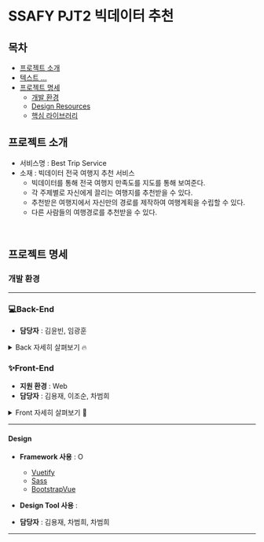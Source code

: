 # SSAFY PJT2 빅데이터 추천 

## 목차

- [프로젝트 소개](#프로젝트-소개)
- [텍스트 ... ](#프로젝트-소개)
- [프로젝트 명세](#프로젝트-명세)
  - [개발 환경](#개발-환경)
  - [Design Resources](#design-resources)
  - [핵심 라이브러리](#핵심-라이브러리)
    <br>

## 프로젝트 소개

- 서비스명 : Best Trip Service
- 소재 : 빅데이터 전국 여행지 추천 서비스
  - 빅데이터를 통해 전국 여행지 만족도를 지도를 통해 보여준다. 
  - 각 주제별로 자신에게 끌리는 여행지를 추천받을 수 있다.
  - 추천받은 여행지에서 자신만의 경로를 제작하여 여행계획을 수립할 수 있다.
  - 다른 사람들의 여행경로를 추천받을 수 있다.
  
<br>

## 프로젝트 명세

### 개발 환경

---


### 💻Back-End

- **담당자** : 김윤빈, 임광훈
<details>
    <summary>Back 자세히 살펴보기 🔥</summary>
    <ul>
      <li>기술스택 ⚙</li>
    </ul>
    <ul>
        
    </ul>
    <ul>
      <li>라이브러리 📚</li>
      <li></li>
    </ul>
</details>

### ✨Front-End 

- **지원 환경** : Web
- **담당자** : 김용재, 이조순, 차범희
<details>
    <summary>Front 자세히 살펴보기 🌈</summary>
    <ul>
        <li>기술스택 ⚙</li>
    </ul>   
    <ul>
        <li>JS, HTML, CSS</li>
        <li>SCSS</li>
        <li>Vue.js @2.6.11</li>
    </ul>
    <li>--------------------------------------------------------------------------------------</li>
    <ul>
        <li>라이브러리 📚</li>
    </ul>   
    <ul>
        <li>axios</li>
        <li>eslint & prettier</li>
        <li>node-sass</li>
        <li>sass-loader</li>
        <li>@fortawesome/fontawesome-svg-core</li>
        <li>@fortawesome/free-regular-svg-icons</li>
        <li>ant-design-vue</li>
        <li>aos</li>
        <li>bootstrap</li>
        <li>bootstrap-vue</li>
        <li>jwt-decode</li>
        <li>less-loader</li>
        <li>v-calendar</li>
        <li>vue-compare-image</li>
        <li>vue-easy-range-date-picker</li>
        <li>vue-google-login</li>
        <li>vue-infinite-loading</li>   
        <li>vue-typer</li>
        <li>vue2-datepicker</li>
        <li>vue2-daterange-picker</li>
        <li>vuejs-countdown</li>
        <li>vuelendar</li>
        <li>vuelidate</li>
        <li>vuetify</li>
        <li>vuetify-image-input</li>
        <li>vuex</li>
        <li>vuex-persistedstate</li>
        <li>webstomp-client</li>
        <li>d3</li>
        <li>jquery</li>
    </ul>
</details>




-------------------------------------------------

#### Design

- **Framework 사용** : O 
  - [Vuetify](https://vuetifyjs.com/)
  - [Sass](https://sass-lang.com/)
  - [BootstrapVue](https://bootstrap-vue.org/)
  
- **Design Tool 사용** : 
- **담당자** : 김용재, 차범희, 차범희
  <br>

--------------------





